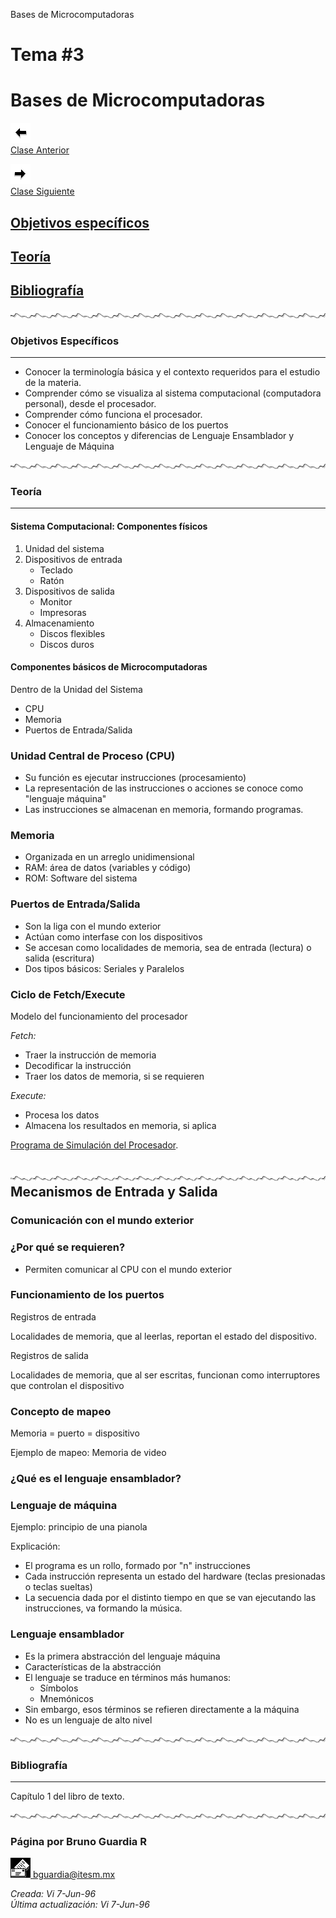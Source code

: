 
Bases de Microcomputadoras

Tema #3
=======

Bases de Microcomputadoras
==========================

[![Sesión Anterior](../../images/anterior.gif)  
Clase Anterior](clase02.md)

[![Sesión Siguiente](../../images/sigue.gif)  
Clase Siguiente](../Temas/clase04.md)

[Objetivos específicos](#objetivos-específicos)
----------------------------------

[Teoría](#teoría)
-----------------

[Bibliografía](#bibliografía)
-----------------------

![](../../images/waveline.gif)

### Objetivos Específicos

---------------------

* Conocer la terminología básica y el contexto requeridos para el estudio de la materia.
* Comprender cómo se visualiza al sistema computacional (computadora personal), desde el procesador.
* Comprender cómo funciona el procesador.
* Conocer el funcionamiento básico de los puertos
* Conocer los conceptos y diferencias de Lenguaje Ensamblador y Lenguaje de Máquina

![](../../images/waveline.gif)

### Teoría

------

#### Sistema Computacional: Componentes físicos

1. Unidad del sistema
2. Dispositivos de entrada
    * Teclado
    * Ratón
3. Dispositivos de salida
    * Monitor
    * Impresoras
4. Almacenamiento
    * Discos flexibles
    * Discos duros

#### Componentes básicos de Microcomputadoras

Dentro de la Unidad del Sistema

* CPU
* Memoria
* Puertos de Entrada/Salida

### Unidad Central de Proceso (CPU)

* Su función es ejecutar instrucciones (procesamiento)
* La representación de las instrucciones o acciones se conoce como "lenguaje máquina"
* Las instrucciones se almacenan en memoria, formando programas.

### Memoria

* Organizada en un arreglo unidimensional
* RAM: área de datos (variables y código)
* ROM: Software del sistema

### Puertos de Entrada/Salida

* Son la liga con el mundo exterior
* Actúan como interfase con los dispositivos
* Se accesan como localidades de memoria, sea de entrada (lectura) o salida (escritura)
* Dos tipos básicos: Seriales y Paralelos

### Ciclo de Fetch/Execute

Modelo del funcionamiento del procesador

_Fetch:_

* Traer la instrucción de memoria
* Decodificar la instrucción
* Traer los datos de memoria, si se requieren

_Execute:_

* Procesa los datos
* Almacena los resultados en memoria, si aplica

[Programa de Simulación del Procesador](../download/fetch.zip).

![](../../images/waveline.gif)Mecanismos de Entrada y Salida
------------------------------------------------------------

### Comunicación con el mundo exterior

### ¿Por qué se requieren?

* Permiten comunicar al CPU con el mundo exterior

### Funcionamiento de los puertos

Registros de entrada

Localidades de memoria, que al leerlas, reportan el estado del dispositivo.

Registros de salida

Localidades de memoria, que al ser escritas, funcionan como interruptores que controlan el dispositivo

### Concepto de mapeo

Memoria = puerto = dispositivo

Ejemplo de mapeo: Memoria de video

### ¿Qué es el lenguaje ensamblador?

### Lenguaje de máquina

Ejemplo: principio de una pianola

Explicación:

* El programa es un rollo, formado por "n" instrucciones
* Cada instrucción representa un estado del hardware (teclas presionadas o teclas sueltas)
* La secuencia dada por el distinto tiempo en que se van ejecutando las instrucciones, va formando la música.

### Lenguaje ensamblador

* Es la primera abstracción del lenguaje máquina
* Características de la abstracción
* El lenguaje se traduce en términos más humanos:
  * Símbolos
  * Mnemónicos
* Sin embargo, esos términos se refieren directamente a la máquina
* No es un lenguaje de alto nivel

![](../../images/waveline.gif)

### Bibliografía

------------

Capítulo 1 del libro de texto.

![](../../images/waveline.gif)

### Página por Bruno Guardia R

 [![Correo](../../images/mail.gif) bguardia@itesm.mx](mailto:bguardia@campus.ccm.itesm.mx)

_Creada: Vi 7-Jun-96_  
_Última actualización: Vi 7-Jun-96_
